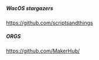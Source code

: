 ##### WacOS stargazers

https://github.com/scriptsandthings

##### ORGS

https://github.com/MakerHub/

